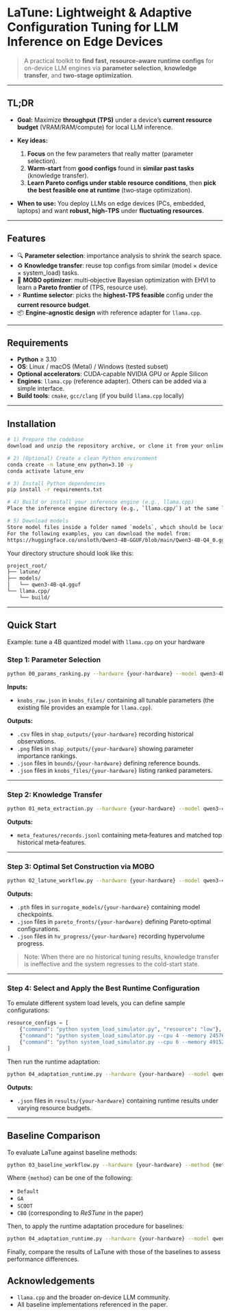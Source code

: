 # LaTune: Lightweight & Adaptive Configuration Tuning for LLM Inference on Edge Devices

> A practical toolkit to **find fast, resource-aware runtime configs** for on-device LLM engines via **parameter selection**, **knowledge transfer**, and **two‑stage optimization**.

---

## TL;DR

* **Goal:** Maximize **throughput (TPS)** under a device’s **current resource budget** (VRAM/RAM/compute) for local LLM inference.
* **Key ideas:**

  1. **Focus** on the few parameters that really matter (parameter selection).
  2. **Warm‑start** from **good configs** found in **similar past tasks** (knowledge transfer).
  3. **Learn Pareto configs under stable resource conditions**, then **pick the best feasible one at runtime** (two‑stage optimization).
* **When to use:** You deploy LLMs on edge devices (PCs, embedded, laptops) and want **robust, high‑TPS** under **fluctuating resources**.

---

## Features

* 🔍 **Parameter selection**: importance analysis to shrink the search space.
* ♻️ **Knowledge transfer**: reuse top configs from similar (model × device × system_load) tasks.
* 🧠 **MOBO optimizer**: multi‑objective Bayesian optimization with EHVI to learn a **Pareto frontier** of (TPS, resource use).
* ⚡ **Runtime selector**: picks the **highest‑TPS feasible** config under the **current resource budget**.
* 📦 **Engine‑agnostic design** with reference adapter for `llama.cpp`.

---



## Requirements

* **Python** ≥ 3.10
* **OS**: Linux / macOS (Metal) / Windows (tested subset)
* **Optional accelerators**: CUDA‑capable NVIDIA GPU or Apple Silicon
* **Engines**: `llama.cpp` (reference adapter). Others can be added via a simple interface.
* **Build tools**: `cmake`, `gcc/clang` (if you build `llama.cpp` locally)

---

## Installation

```bash
# 1) Prepare the codebase
download and unzip the repository archive, or clone it from your online source.

# 2) (Optional) Create a clean Python environment
conda create -n latune_env python=3.10 -y
conda activate latune_env

# 3) Install Python dependencies
pip install -r requirements.txt

# 4) Build or install your inference engine (e.g., llama.cpp)
Place the inference engine directory (e.g., `llama.cpp/`) at the same level as the `latune` folder, and build it into an executable.

# 5) Download models
Store model files inside a folder named `models`, which should be located at the same level as `latune`.
For the following examples, you can download the model from:
https://huggingface.co/unsloth/Qwen3-4B-GGUF/blob/main/Qwen3-4B-Q4_0.gguf
```

Your directory structure should look like this:
```bash
project_root/
├── latune/
├── models/
│   └── qwen3-4B-q4.gguf
└── llama.cpp/
    └── build/
```
---


## Quick Start

Example: tune a 4B quantized model with `llama.cpp` on your hardware

### Step 1: Parameter Selection

```bash
python 00_params_ranking.py --hardware {your-hardware} --model qwen3-4b --quant q4
```

**Inputs:**

* `knobs_raw.json` in `knobs_files/` containing all tunable parameters (the existing file provides an example for `llama.cpp`).

**Outputs:**

* `.csv` files in `shap_outputs/{your-hardware}` recording historical observations.
* `.png` files in `shap_outputs/{your-hardware}` showing parameter importance rankings.
* `.json` files in `bounds/{your-hardware}` defining reference bounds.
* `.json` files in `knobs_files/{your-hardware}` listing ranked parameters.

---

### Step 2: Knowledge Transfer

```bash
python 01_meta_extraction.py --hardware {your-hardware} --model qwen3-4b --quant q4
```

**Outputs:**

* `meta_features/records.jsonl` containing meta‑features and matched top historical meta‑features.

---

### Step 3: Optimal Set Construction via MOBO

```bash
python 02_latune_workflow.py --hardware {your-hardware} --model qwen3-4b --quant q4
```

**Outputs:**

* `.pth` files in `surrogate_models/{your-hardware}` containing model checkpoints.
* `.json` files in `pareto_fronts/{your-hardware}` defining Pareto‑optimal configurations.
* `.json` files in `hv_progress/{your-hardware}` recording hypervolume progress.

> Note: When there are no historical tuning results, knowledge transfer is ineffective and the system regresses to the cold-start state.
---

### Step 4: Select and Apply the Best Runtime Configuration

To emulate different system load levels, you can define sample configurations:

```python
resource_configs = [
    {"command": "python system_load_simulator.py", "resource": "low"},
    {"command": "python system_load_simulator.py --cpu 4 --memory 24576 --gpu-calc 1 --gpu-mem 4", "resource": "mid"},
    {"command": "python system_load_simulator.py --cpu 6 --memory 49152 --gpu-calc 2 --gpu-mem 6", "resource": "high"},
]
```

Then run the runtime adaptation:

```bash
python 04_adaptation_runtime.py --hardware {your-hardware} --model qwen3-4b --quant q4 --resource low
```

**Outputs:**

* `.json` files in `results/{your-hardware}` containing runtime results under varying resource budgets.

---

## Baseline Comparison

To evaluate LaTune against baseline methods:

```bash
python 03_baseline_workflow.py --hardware {your-hardware} --method {method} --model qwen3-4b --quant q4
```

Where `{method}` can be one of the following:

* `Default`
* `GA`
* `SCOOT`
* `CBO` (corresponding to *ReSTune* in the paper)

Then, to apply the runtime adaptation procedure for baselines:

```bash
python 04_adaptation_runtime.py --hardware {your-hardware} --model qwen3-4b --quant q4 --resource low
```

Finally, compare the results of LaTune with those of the baselines to assess performance differences.



## Acknowledgements

* `llama.cpp` and the broader on‑device LLM community.
* All baseline implementations referenced in the paper.
